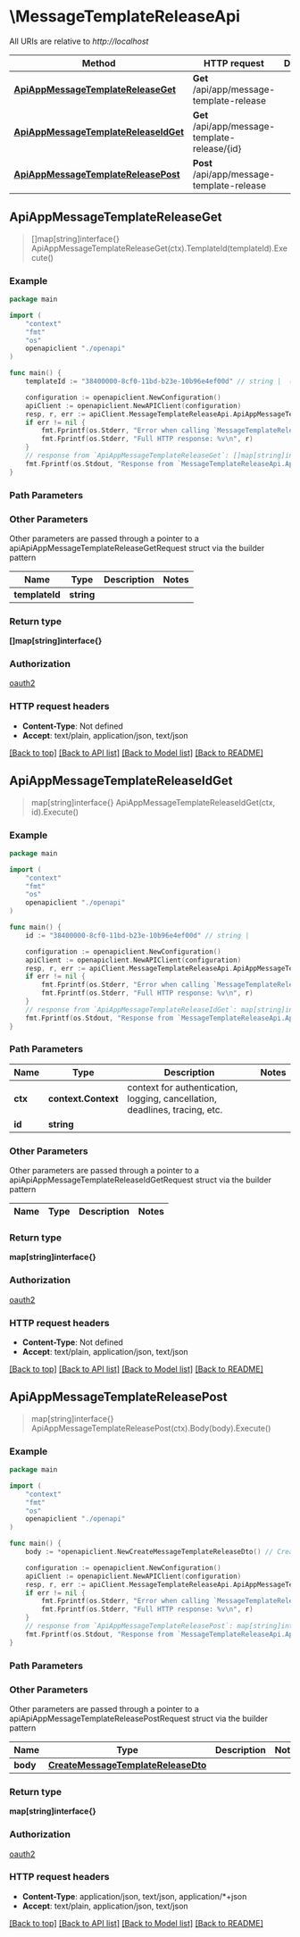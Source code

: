 # \MessageTemplateReleaseApi

All URIs are relative to *http://localhost*

Method | HTTP request | Description
------------- | ------------- | -------------
[**ApiAppMessageTemplateReleaseGet**](MessageTemplateReleaseApi.md#ApiAppMessageTemplateReleaseGet) | **Get** /api/app/message-template-release | 
[**ApiAppMessageTemplateReleaseIdGet**](MessageTemplateReleaseApi.md#ApiAppMessageTemplateReleaseIdGet) | **Get** /api/app/message-template-release/{id} | 
[**ApiAppMessageTemplateReleasePost**](MessageTemplateReleaseApi.md#ApiAppMessageTemplateReleasePost) | **Post** /api/app/message-template-release | 



## ApiAppMessageTemplateReleaseGet

> []map[string]interface{} ApiAppMessageTemplateReleaseGet(ctx).TemplateId(templateId).Execute()



### Example

```go
package main

import (
    "context"
    "fmt"
    "os"
    openapiclient "./openapi"
)

func main() {
    templateId := "38400000-8cf0-11bd-b23e-10b96e4ef00d" // string |  (optional)

    configuration := openapiclient.NewConfiguration()
    apiClient := openapiclient.NewAPIClient(configuration)
    resp, r, err := apiClient.MessageTemplateReleaseApi.ApiAppMessageTemplateReleaseGet(context.Background()).TemplateId(templateId).Execute()
    if err != nil {
        fmt.Fprintf(os.Stderr, "Error when calling `MessageTemplateReleaseApi.ApiAppMessageTemplateReleaseGet``: %v\n", err)
        fmt.Fprintf(os.Stderr, "Full HTTP response: %v\n", r)
    }
    // response from `ApiAppMessageTemplateReleaseGet`: []map[string]interface{}
    fmt.Fprintf(os.Stdout, "Response from `MessageTemplateReleaseApi.ApiAppMessageTemplateReleaseGet`: %v\n", resp)
}
```

### Path Parameters



### Other Parameters

Other parameters are passed through a pointer to a apiApiAppMessageTemplateReleaseGetRequest struct via the builder pattern


Name | Type | Description  | Notes
------------- | ------------- | ------------- | -------------
 **templateId** | **string** |  | 

### Return type

**[]map[string]interface{}**

### Authorization

[oauth2](../README.md#oauth2)

### HTTP request headers

- **Content-Type**: Not defined
- **Accept**: text/plain, application/json, text/json

[[Back to top]](#) [[Back to API list]](../README.md#documentation-for-api-endpoints)
[[Back to Model list]](../README.md#documentation-for-models)
[[Back to README]](../README.md)


## ApiAppMessageTemplateReleaseIdGet

> map[string]interface{} ApiAppMessageTemplateReleaseIdGet(ctx, id).Execute()



### Example

```go
package main

import (
    "context"
    "fmt"
    "os"
    openapiclient "./openapi"
)

func main() {
    id := "38400000-8cf0-11bd-b23e-10b96e4ef00d" // string | 

    configuration := openapiclient.NewConfiguration()
    apiClient := openapiclient.NewAPIClient(configuration)
    resp, r, err := apiClient.MessageTemplateReleaseApi.ApiAppMessageTemplateReleaseIdGet(context.Background(), id).Execute()
    if err != nil {
        fmt.Fprintf(os.Stderr, "Error when calling `MessageTemplateReleaseApi.ApiAppMessageTemplateReleaseIdGet``: %v\n", err)
        fmt.Fprintf(os.Stderr, "Full HTTP response: %v\n", r)
    }
    // response from `ApiAppMessageTemplateReleaseIdGet`: map[string]interface{}
    fmt.Fprintf(os.Stdout, "Response from `MessageTemplateReleaseApi.ApiAppMessageTemplateReleaseIdGet`: %v\n", resp)
}
```

### Path Parameters


Name | Type | Description  | Notes
------------- | ------------- | ------------- | -------------
**ctx** | **context.Context** | context for authentication, logging, cancellation, deadlines, tracing, etc.
**id** | **string** |  | 

### Other Parameters

Other parameters are passed through a pointer to a apiApiAppMessageTemplateReleaseIdGetRequest struct via the builder pattern


Name | Type | Description  | Notes
------------- | ------------- | ------------- | -------------


### Return type

**map[string]interface{}**

### Authorization

[oauth2](../README.md#oauth2)

### HTTP request headers

- **Content-Type**: Not defined
- **Accept**: text/plain, application/json, text/json

[[Back to top]](#) [[Back to API list]](../README.md#documentation-for-api-endpoints)
[[Back to Model list]](../README.md#documentation-for-models)
[[Back to README]](../README.md)


## ApiAppMessageTemplateReleasePost

> map[string]interface{} ApiAppMessageTemplateReleasePost(ctx).Body(body).Execute()



### Example

```go
package main

import (
    "context"
    "fmt"
    "os"
    openapiclient "./openapi"
)

func main() {
    body := *openapiclient.NewCreateMessageTemplateReleaseDto() // CreateMessageTemplateReleaseDto |  (optional)

    configuration := openapiclient.NewConfiguration()
    apiClient := openapiclient.NewAPIClient(configuration)
    resp, r, err := apiClient.MessageTemplateReleaseApi.ApiAppMessageTemplateReleasePost(context.Background()).Body(body).Execute()
    if err != nil {
        fmt.Fprintf(os.Stderr, "Error when calling `MessageTemplateReleaseApi.ApiAppMessageTemplateReleasePost``: %v\n", err)
        fmt.Fprintf(os.Stderr, "Full HTTP response: %v\n", r)
    }
    // response from `ApiAppMessageTemplateReleasePost`: map[string]interface{}
    fmt.Fprintf(os.Stdout, "Response from `MessageTemplateReleaseApi.ApiAppMessageTemplateReleasePost`: %v\n", resp)
}
```

### Path Parameters



### Other Parameters

Other parameters are passed through a pointer to a apiApiAppMessageTemplateReleasePostRequest struct via the builder pattern


Name | Type | Description  | Notes
------------- | ------------- | ------------- | -------------
 **body** | [**CreateMessageTemplateReleaseDto**](CreateMessageTemplateReleaseDto.md) |  | 

### Return type

**map[string]interface{}**

### Authorization

[oauth2](../README.md#oauth2)

### HTTP request headers

- **Content-Type**: application/json, text/json, application/*+json
- **Accept**: text/plain, application/json, text/json

[[Back to top]](#) [[Back to API list]](../README.md#documentation-for-api-endpoints)
[[Back to Model list]](../README.md#documentation-for-models)
[[Back to README]](../README.md)

